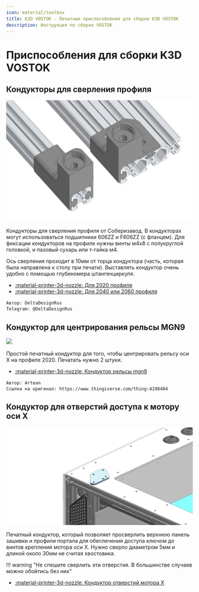 ```yaml
---
icon: material/toolbox
title: K3D VOSTOK - Печатные приспособления для сборки K3D VOSTOK
description: Инструкция по сборке VOSTOK
---
```


# Приспособления для сборки K3D VOSTOK

## Кондукторы для сверления профиля

![](./pics/drilling_jig.png)

Кондукторы для сверления профиля от Соберизавод. В кондукторах могут использоваться подшипники 606ZZ и F606ZZ (с фланцем). Для фиксации кондукторов на профиле нужны винты м4x8 c полукруглой головкой, и пазовый сухарь или т-гайка м4.

Ось сверления проходит в 10мм от торца кондуктора (часть, которая была направлена к столу при печати). Выставлять кондуктор очень удобно с помощью глубиномера штангенциркуля.

- [:material-printer-3d-nozzle: Для 2020 профиля](./releases/tools/drilling_jig_2020_v1.2.stl)
- [:material-printer-3d-nozzle: Для 2040 или 2060 профиля](./releases/tools/drilling_jig_2040-2060_v1.2.stl)

```
Автор: DeltaDesignRus
Telegram: @DeltaDesignRus
```

## Кондуктор для центрирования рельсы MGN9

![](./pics/mgn9_center_tool.png)

Простой печатный кондуктор для того, чтобы центрировать рельсу оси Х на профиле 2020. Печатать нужно 2 штуки.

- [:material-printer-3d-nozzle: Кондуктор рельсы mgn9](./releases/tools/mgn9_center_tool.STL)

```
Автор: Artean
Ссылка на оригинал: https://www.thingiverse.com/thing:4198404
```

## Кондуктор для отверстий доступа к мотору оси X

![](./pics/x_motor_change_tool.png)

Печатный кондуктор, который позволяет просверлить верхнюю панель зашивки и профили портала для обеспечения доступа ключом до винтов крепления мотора оси Х. Нужно сверло диаметром 5мм и длиной около 30мм не считая хвостовика.

!!! warning "Не спешите сверлить эти отверстия. В большинстве случаев можно обойтись без них"

- [:material-printer-3d-nozzle: Кондуктор отверстий мотора Х](./releases/tools/x_motor_change_holes_conductor.stl)
